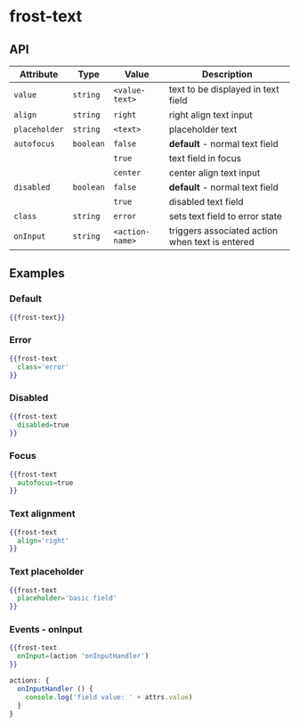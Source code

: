# frost-text




## API

| Attribute | Type | Value | Description |
| --------- | ---- | ----- | ----------- |
| `value` | `string` | `<value-text>` | text to be displayed in text field |
| `align` |`string` | `right` | right align text input |
| `placeholder` | `string` | `<text>` | placeholder text |
| `autofocus` |`boolean` | `false` | **default** - normal text field |
| | | `true` | text field in focus |
| | | `center` | center align text input |
| `disabled` | `boolean` | `false` | **default** - normal text field |
| | | `true` | disabled text field |
| `class` | `string` | `error` | sets text field to error state |
| `onInput` | `string` | `<action-name>` | triggers associated action when text is entered |


## Examples

### Default
```handlebars
{{frost-text}}
```

### Error
```handlebars
{{frost-text
  class='error'
}}
```
### Disabled
```handlebars
{{frost-text
  disabled=true
}}
```

### Focus
```handlebars
{{frost-text
  autofocus=true
}}
```

### Text alignment
```handlebars
{{frost-text
  align='right'
}}
```

### Text placeholder
```handlebars
{{frost-text
  placeholder='basic field'
}}
```

### Events - onInput
```handlebars
{{frost-text
  onInput=(action 'onInputHandler')
}}
```

```javascript
actions: {
  onInputHandler () {
    console.log('field value: ' + attrs.value)
  }
}
```

